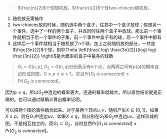 >  $\frac{n}{2}$个球随机放，$\frac{n}{2}$个球two-choices随机放。

1. 随机放无需操作
2. two-choices放的时候，随机选中两个盒子，往其中一个盒子放球；假想另一个事件，选中了一样的两个盒子，并且同时往两个盒子中放球。那么前一个事件就相当于后一个事件的子集，前一个事件中盒子有的球，后一个事件中都有
3. 这样后一个事件就相当于随机放了$n$个球，加上之前随机放的部分，一共是$\frac{3n}{2}$个球，则$\Theta \left(\frac{ log\ \frac{3n}{2}}{log\ log\ \frac{3n}{2}} \right)$是大概率的盒子中最多的球数

> $G_1=G(n,p),G_2=G(n,q)$分别表示有n个点，点两两之间有$p(q)$的概率连边形成的图，$0 \leq p \leq q \leq 1$。求证$Pr[G_1\ is\ connected] \leq Pr[G_2\ is\ connected]$。

因为$p \leq q$，所以$G_2$中连边的概率更大，连通的概率就越大，所以直觉结论就是正确的。也可以通过精确计算出概率证明。

可以把两个图的事件耦合起来。对于某两个顶点$u,v$，随机产生$X \in [0,1]$，如果$X \leq p$，则在$G_1$中连边$uv$，如果$X \leq q$，则分别在$G_1$和$G_2$中连边$uv$。这样形成的图，不是相互独立的，而$G_1 \subset G_2$，此时显然$Pr[G_1\ is\ connected] \leq Pr[G_2\ is\ connected]$。